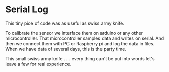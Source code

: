 # Serial Log
This tiny pice of code was as useful as swiss army knife.

To calibrate the sensor we interface them on arduino or any other microcontroller.
That microcontroller samples data and writes on serial. And then we connect them with PC or Raspberry pi and log the data in files. When we have data of several days, this is the party time.

This small swiss army knife . . . every thing can't be put into words let's leave a few for real experience.
